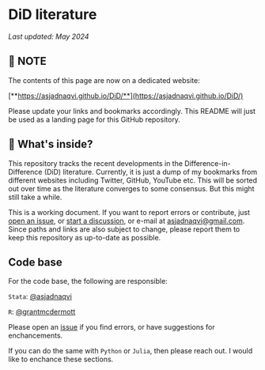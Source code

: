 


# DiD literature

*Last updated: May 2024*

## :dart: NOTE

The contents of this page are now on a dedicated website:

[**https://asjadnaqvi.github.io/DiD/**](https://asjadnaqvi.github.io/DiD/) 

Please update your links and bookmarks accordingly. This README will just be used as a landing page for this GitHub repository.

## :bookmark_tabs: What's inside?
This repository tracks the recent developments in the Difference-in-Difference (DiD) literature. Currently, it is just a dump of my bookmarks from different websites including Twitter, GitHub, YouTube etc. This will be sorted out over time as the literature converges to some consensus. But this might still take a while.

This is a working document. If you want to report errors or contribute, just [open an issue](https://github.com/AsjadNaqvi/DiD/issues), or [start a discussion](https://github.com/asjadnaqvi/DiD/discussions), or e-mail at asjadnaqvi@gmail.com. Since paths and links are also subject to change, please report them to keep this repository as up-to-date as possible.


## Code base

For the code base, the following are responsible:

`Stata`: [@asjadnaqvi](https://github.com/asjadnaqvi)

`R`: [@grantmcdermott](https://github.com/grantmcdermott)


Please open an [issue](https://github.com/asjadnaqvi/DiD/issues) if you find errors, or have suggestions for enchancements.

If you can do the same with `Python` or `Julia`, then please reach out. I would like to enchance these sections. 


